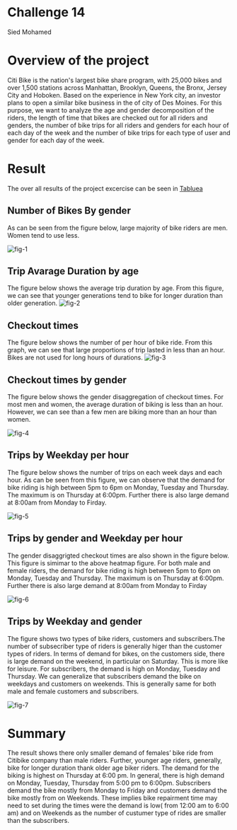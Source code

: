 # Challenge 14
Sied Mohamed

# Overview of the project
Citi Bike is the nation's largest bike share program, with 25,000 bikes and over 1,500 stations across Manhattan, Brooklyn, Queens, the Bronx, Jersey City and Hoboken. Based on the experience in New York city, an investor plans to open a similar bike business in the of city of Des Moines. For this purpose, we want to analyze the age and gender decomposition of the riders, the length of time that bikes are checked out for all riders and genders, the number of bike trips for all riders and genders for each hour of each day of the week and the number of bike trips for each type of user and gender for each day of the week.
 


# Result

The over all results of the project excercise can be seen in [Tabluea](https://public.tableau.com/app/profile/sied.mohamed/viz/NYCBikeRidestrory/NYCBikeRideStory?publish=yes)

## Number of Bikes By gender
As can be seen from the figure below, large majority of bike riders are men. Women tend to use less.

![fig-1](https://github.com/SiedHM/Bikesharing-/blob/main/images/number%20of%20bikes%20by%20gender.png)

## Trip Avarage Duration by age
The figure below shows   the average trip duration by age. From this figure, we can see that younger generations tend to bike for longer duration than older generation.
![fig-2](https://github.com/SiedHM/Bikesharing-/blob/main/images/Average%20Trip%20Duration.png)

## Checkout times 
The figure below shows the number of per hour of bike ride. From this graph, we can see that large proportions of trip lasted in less than an hour. Bikes are not used for long hours of durations.
![fig-3](https://github.com/SiedHM/Bikesharing-/blob/main/images/checkout%20times_users.png)

## Checkout times by gender
The figure below shows the gender disaggregation of checkout times. For most men and women, the average duration of biking is  less than an hour. However, we can see than a few men are biking more than an hour than women.

![fig-4](https://github.com/SiedHM/Bikesharing-/blob/main/images/checkout%20times_by%20gender.png)

## Trips by Weekday per hour
The figure below shows the number of trips on each week days and each hour. As can be seen from this figure, we can observe that the demand for bike riding is high between 5pm to 6pm on Monday, Tuesday and Thursday. The maximum is on Thursday at 6:00pm. Further there is also large demand at 8:00am from Monday to Firday.

![fig-5](https://github.com/SiedHM/Bikesharing-/blob/main/images/trips%20by%20weekday%20per%20hour.png)

## Trips by gender and Weekday per hour
The gender disaggrigted checkout times are also shown in the figure below. This figure is simimar to the above heatmap figure. For both male and female riders, the demand for bike riding is high between 5pm to 6pm on Monday, Tuesday and Thursday. The maximum is on Thursday at 6:00pm. Further there is also large demand at 8:00am from Monday to Firday

![fig-6](https://github.com/SiedHM/Bikesharing-/blob/main/images/trips%20by%20weekday%20by%20gender.png)

## Trips by Weekday and gender
The figure shows two types of bike riders, customers and subscribers.The number of subsecriber type of riders is generally higer than the customer types of riders. In terms of demand for bikes, on the customers side, there is large demand on the weekend, in particular on Saturday. This is more like for leisure. For subscribers, the demand is high on Monday, Tuesday and Thursday. We can generalize that  subscribers demand the bike on weekdays  and customers on weekends. This is generally same for both male and female customers and subscribers. 

![fig-7](https://github.com/SiedHM/Bikesharing-/blob/main/images/trips%20by%20weekday%20and%20gender.png)


# Summary
The result shows there only smaller demand of females’ bike ride from Citibike company   than male riders. Further, younger age riders, generally, bike for longer duration thank older age biker riders. The demand for the biking is highest on Thursday at 6:00 pm. In general, there is high demand on Monday, Tuesday, Thursday from 5:00 pm to 6:00pm. Subscribers demand the bike mostly from Monday to Friday and customers demand the bike mostly from on Weekends. These implies bike repairment time may need to set during the times were the demand is low( from 12:00 am to 6:00 am)  and  on Weekends as the number of custumer type of rides are smaller than the subscribers.   

